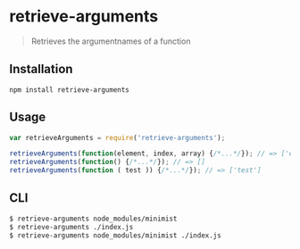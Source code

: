 retrieve-arguments
==================

> Retrieves the argumentnames of a function

Installation
------------

`npm install retrieve-arguments`

Usage
-----

```js
var retrieveArguments = require('retrieve-arguments');

retrieveArguments(function(element, index, array) {/*...*/}); // => ['element', 'index', 'array']
retrieveArguments(function() {/*...*/}); // => []
retrieveArguments(function ( test )) {/*...*/}); // => ['test']
```

CLI
---

```bash
$ retrieve-arguments node_modules/minimist
$ retrieve-arguments ./index.js
$ retrieve-arguments node_modules/minimist ./index.js
```

